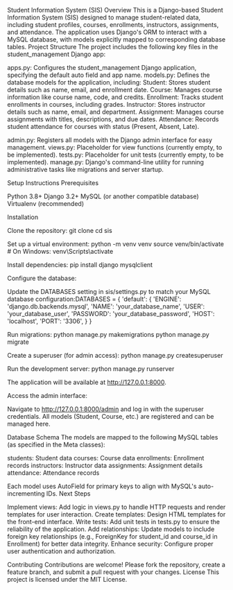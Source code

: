 Student Information System (SIS)
Overview
This is a Django-based Student Information System (SIS) designed to manage student-related data, including student profiles, courses, enrollments, instructors, assignments, and attendance. The application uses Django's ORM to interact with a MySQL database, with models explicitly mapped to corresponding database tables.
Project Structure
The project includes the following key files in the student_management Django app:

apps.py: Configures the student_management Django application, specifying the default auto field and app name.
models.py: Defines the database models for the application, including:
Student: Stores student details such as name, email, and enrollment date.
Course: Manages course information like course name, code, and credits.
Enrollment: Tracks student enrollments in courses, including grades.
Instructor: Stores instructor details such as name, email, and department.
Assignment: Manages course assignments with titles, descriptions, and due dates.
Attendance: Records student attendance for courses with status (Present, Absent, Late).


admin.py: Registers all models with the Django admin interface for easy management.
views.py: Placeholder for view functions (currently empty, to be implemented).
tests.py: Placeholder for unit tests (currently empty, to be implemented).
manage.py: Django's command-line utility for running administrative tasks like migrations and server startup.

Setup Instructions
Prerequisites

Python 3.8+
Django 3.2+
MySQL (or another compatible database)
Virtualenv (recommended)

Installation

Clone the repository:
git clone <repository-url>
cd sis


Set up a virtual environment:
python -m venv venv
source venv/bin/activate  # On Windows: venv\Scripts\activate


Install dependencies:
pip install django mysqlclient


Configure the database:

Update the DATABASES setting in sis/settings.py to match your MySQL database configuration:DATABASES = {
    'default': {
        'ENGINE': 'django.db.backends.mysql',
        'NAME': 'your_database_name',
        'USER': 'your_database_user',
        'PASSWORD': 'your_database_password',
        'HOST': 'localhost',
        'PORT': '3306',
    }
}




Run migrations:
python manage.py makemigrations
python manage.py migrate


Create a superuser (for admin access):
python manage.py createsuperuser


Run the development server:
python manage.py runserver

The application will be available at http://127.0.0.1:8000.

Access the admin interface:

Navigate to http://127.0.0.1:8000/admin and log in with the superuser credentials.
All models (Student, Course, etc.) are registered and can be managed here.



Database Schema
The models are mapped to the following MySQL tables (as specified in the Meta classes):

students: Student data
courses: Course data
enrollments: Enrollment records
instructors: Instructor data
assignments: Assignment details
attendance: Attendance records

Each model uses AutoField for primary keys to align with MySQL's auto-incrementing IDs.
Next Steps

Implement views: Add logic in views.py to handle HTTP requests and render templates for user interaction.
Create templates: Design HTML templates for the front-end interface.
Write tests: Add unit tests in tests.py to ensure the reliability of the application.
Add relationships: Update models to include foreign key relationships (e.g., ForeignKey for student_id and course_id in Enrollment) for better data integrity.
Enhance security: Configure proper user authentication and authorization.

Contributing
Contributions are welcome! Please fork the repository, create a feature branch, and submit a pull request with your changes.
License
This project is licensed under the MIT License.

